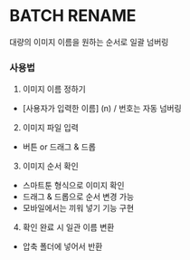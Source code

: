 # BATCH RENAME

대량의 이미지 이름을 원하는 순서로 일괄 넘버링

### 사용법

1. 이미지 이름 정하기
- [사용자가 입력한 이름] (n) / 번호는 자동 넘버링

2. 이미지 파일 입력
- 버튼 or 드래그 & 드롭

3. 이미지 순서 확인
- 스마트툰 형식으로 이미지 확인
- 드래그 & 드롭으로 순서 변경 가능
- 모바일에서는 끼워 넣기 기능 구현

4. 확인 완료 시 일관 이름 변환
- 압축 폴더에 넣어서 반환
